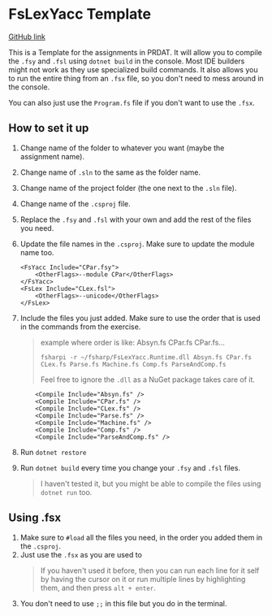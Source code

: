 # FsLexYacc Template

[GitHub link](https://github.com/PatrickMatthiesen/PSD_Assignments/tree/main/FsLexYacc_template)

This is a Template for the assignments in PRDAT. It will allow you to compile the `.fsy` and `.fsl` using `dotnet build` in the console. Most IDE builders might not work as they use specialized build commands.
It also allows you to run the entire thing from an `.fsx` file, so you don't need to mess around in the console.

You can also just use the `Program.fs` file if you don't want to use the `.fsx`.

## How to set it up

1. Change name of the folder to whatever you want (maybe the assignment name).

2. Change name of `.sln` to the same as the folder name.
3. Change name of the project folder (the one next to the `.sln` file).
4. Change name of the `.csproj` file.
5. Replace the `.fsy` and `.fsl` with your own and add the rest of the files you need.
6. Update the file names in the `.csproj`. Make sure to update the module name too.

    ```csproj
    <FsYacc Include="CPar.fsy">
        <OtherFlags>--module CPar</OtherFlags>
    </FsYacc>
    <FsLex Include="CLex.fsl">
        <OtherFlags>--unicode</OtherFlags>
    </FsLex>
    ```

7. Include the files you just added. Make sure to use the order that is used in the commands from the exercise.
   > example where order is like: Absyn.fs CPar.fs CPar.fs...
   >
   > `fsharpi -r ~/fsharp/FsLexYacc.Runtime.dll Absyn.fs CPar.fs CLex.fs Parse.fs Machine.fs Comp.fs ParseAndComp.fs`
   >
   > Feel free to ignore the `.dll` as a NuGet package takes care of it.

    ```csproj
        <Compile Include="Absyn.fs" />
        <Compile Include="CPar.fs" />
        <Compile Include="CLex.fs" />
        <Compile Include="Parse.fs" />
        <Compile Include="Machine.fs" />
        <Compile Include="Comp.fs" />
        <Compile Include="ParseAndComp.fs" />
    ```

8. Run `dotnet restore`
9. Run `dotnet build` every time you change your `.fsy` and `.fsl` files.
    > I haven't tested it, but you might be able to compile the files using `dotnet run` too.

## Using .fsx

1. Make sure to `#load` all the files you need, in the order you added them in the `.csproj`.
2. Just use the `.fsx` as you are used to
   > If you haven't used it before, then you can run each line for it self by having the cursor on it or run multiple lines by highlighting them, and then press `alt + enter`.
3. You don't need to use `;;` in this file but you do in the terminal.
